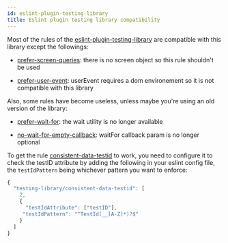 ```yaml
---
id: eslint-plugin-testing-library
title: Eslint plugin testing library compatibility
---
```



Most of the rules of the [eslint-plugin-testing-library](https://github.com/testing-library/eslint-plugin-testing-library) are compatible with this library except the followings:

- [prefer-screen-queries](https://github.com/testing-library/eslint-plugin-testing-library/blob/main/docs/rules/prefer-screen-queries.md): there is no screen object so this rule shouldn't be used

- [prefer-user-event](https://github.com/testing-library/eslint-plugin-testing-library/blob/main/docs/rules/prefer-user-event.md): userEvent requires a dom environement so it is not compatible with this library

Also, some rules have become useless, unless maybe you're using an old version of the library:

- [prefer-wait-for](https://github.com/testing-library/eslint-plugin-testing-library/blob/main/docs/rules/prefer-wait-for.md): the wait utility is no longer available

- [no-wait-for-empty-callback](https://github.com/testing-library/eslint-plugin-testing-library/blob/main/docs/rules/no-wait-for-empty-callback.md): waitFor callback param is no longer optional

To get the rule [consistent-data-testid](https://github.com/testing-library/eslint-plugin-testing-library/blob/main/docs/rules/consistent-data-testid.md) to work, you need to configure it to check the testID attribute by adding the following in your eslint config file, the `testIdPattern` being whichever pattern you want to enforce:

```javascript
{
  "testing-library/consistent-data-testid": [
    2,
    {
      "testIdAttribute": ["testID"],
     "testIdPattern": "^TestId(__[A-Z]*)?$"
    }
  ]
}
```